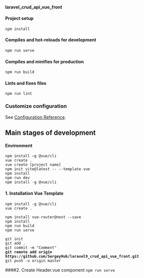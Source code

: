 #### laravel_crud_api_vue_front

#### Project setup
```
npm install
```

#### Compiles and hot-reloads for development
```
npm run serve
```

#### Compiles and minifies for production
```
npm run build
```

#### Lints and fixes files
```
npm run lint
```

### Customize configuration
See [Configuration Reference](https://cli.vuejs.org/config/).

## Main stages of development

#### Environment

`npm install –g @vue/cli`  
`vue create .`    
`vue create [project name]`    
`npm init vite@latest -- --template vue`    
`npm install`    
`npm run dev`    
`npm install -g @vue/cli`    

#### 1. Installation Vue Template

 `npm install -g @vue/cli`    
 `vue create .`   
 
 `npm install vue-router@next --save`     
 `npm install`  
 `npm run build`     
 `npm run serve`     
 
`git init`  
`git add .`  
`git commit –m "Comment"`  
**`git remote add origin https://github.com/SergeyHub/laravel9_crud_api_vue_front.git`**  
`git push -u origin master`  


####2. Create Header.vue component
`npm run serve`    
